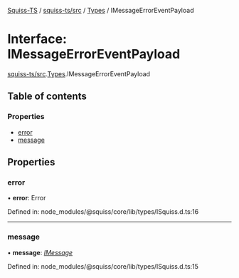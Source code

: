 [Squiss-TS](../README.md) / [squiss-ts/src](../modules/squiss_ts_src.md) / [Types](../modules/squiss_ts_src.types.md) / IMessageErrorEventPayload

# Interface: IMessageErrorEventPayload

[squiss-ts/src](../modules/squiss_ts_src.md).[Types](../modules/squiss_ts_src.types.md).IMessageErrorEventPayload

## Table of contents

### Properties

- [error](squiss_ts_src.types.imessageerroreventpayload.md#error)
- [message](squiss_ts_src.types.imessageerroreventpayload.md#message)

## Properties

### error

• **error**: Error

Defined in: node_modules/@squiss/core/lib/types/ISquiss.d.ts:16

___

### message

• **message**: [*IMessage*](squiss_ts_src.types.imessage.md)

Defined in: node_modules/@squiss/core/lib/types/ISquiss.d.ts:15
